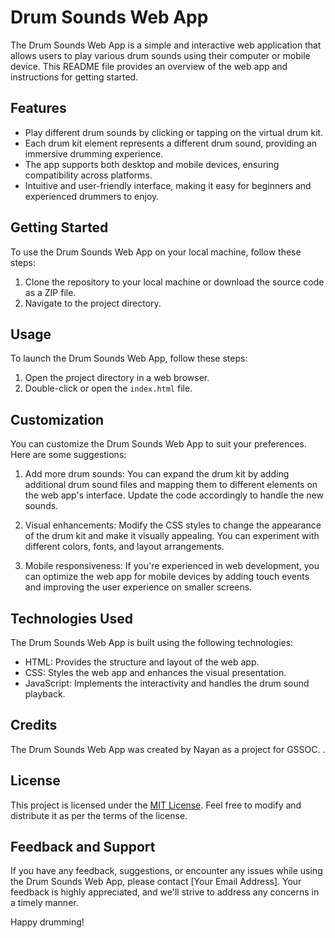 # Drum Sounds Web App

The Drum Sounds Web App is a simple and interactive web application that allows users to play various drum sounds using their computer or mobile device. This README file provides an overview of the web app and instructions for getting started.

## Features

- Play different drum sounds by clicking or tapping on the virtual drum kit.
- Each drum kit element represents a different drum sound, providing an immersive drumming experience.
- The app supports both desktop and mobile devices, ensuring compatibility across platforms.
- Intuitive and user-friendly interface, making it easy for beginners and experienced drummers to enjoy.

## Getting Started

To use the Drum Sounds Web App on your local machine, follow these steps:

1. Clone the repository to your local machine or download the source code as a ZIP file.
2. Navigate to the project directory.

## Usage

To launch the Drum Sounds Web App, follow these steps:

1. Open the project directory in a web browser.
2. Double-click or open the `index.html` file.

## Customization

You can customize the Drum Sounds Web App to suit your preferences. Here are some suggestions:

1. Add more drum sounds: You can expand the drum kit by adding additional drum sound files and mapping them to different elements on the web app's interface. Update the code accordingly to handle the new sounds.

2. Visual enhancements: Modify the CSS styles to change the appearance of the drum kit and make it visually appealing. You can experiment with different colors, fonts, and layout arrangements.

3. Mobile responsiveness: If you're experienced in web development, you can optimize the web app for mobile devices by adding touch events and improving the user experience on smaller screens.

## Technologies Used

The Drum Sounds Web App is built using the following technologies:

- HTML: Provides the structure and layout of the web app.
- CSS: Styles the web app and enhances the visual presentation.
- JavaScript: Implements the interactivity and handles the drum sound playback.

## Credits

The Drum Sounds Web App was created by Nayan as a project for GSSOC. .

## License

This project is licensed under the [MIT License](LICENSE). Feel free to modify and distribute it as per the terms of the license.

## Feedback and Support

If you have any feedback, suggestions, or encounter any issues while using the Drum Sounds Web App, please contact [Your Email Address]. Your feedback is highly appreciated, and we'll strive to address any concerns in a timely manner.

Happy drumming!
